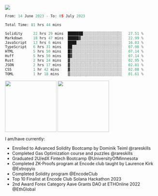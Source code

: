 <div align="left">
<div/> 

<img src="https://wakatime.com/badge/user/39656be6-a34f-44a0-8412-8ef48d72ffb1.svg" />
  
<!--START_SECTION:waka-->

```python
From: 14 June 2023 - To: 05 July 2023

Total Time: 81 hrs 44 mins

Solidity     22 hrs 29 mins  ███████░░░░░░░░░░░░░░░░░░   27.51 %
Markdown     18 hrs 47 mins  █████▓░░░░░░░░░░░░░░░░░░░   22.99 %
JavaScript   13 hrs 6 mins   ████░░░░░░░░░░░░░░░░░░░░░   16.03 %
TypeScript   6 hrs 31 mins   ██░░░░░░░░░░░░░░░░░░░░░░░   07.98 %
HTML         5 hrs 50 mins   █▓░░░░░░░░░░░░░░░░░░░░░░░   07.14 %
Huff         5 hrs 50 mins   █▓░░░░░░░░░░░░░░░░░░░░░░░   07.14 %
Rust         2 hrs 24 mins   ▓░░░░░░░░░░░░░░░░░░░░░░░░   02.95 %
JSON         2 hrs 17 mins   ▓░░░░░░░░░░░░░░░░░░░░░░░░   02.81 %
CSS          1 hr 42 mins    ▓░░░░░░░░░░░░░░░░░░░░░░░░   02.08 %
TOML         1 hr 18 mins    ▒░░░░░░░░░░░░░░░░░░░░░░░░   01.61 %
```

<!--END_SECTION:waka-->
  
<img align="center" height="170" src="https://github-readme-stats-sigma-five.vercel.app/api?username=mmsaki&show_icons=true&bg_color=00000000"/>
<img align="center" height="170" src="https://github-readme-stats-sigma-five.vercel.app/api/top-langs/?username=mmsaki&count_private=true&layout=compact&langs_count=8&hide=jupyter%20notebook"/>
 
<br>
 
I am/have currently:
- Enrolled to Advanced Solidity Bootcamp by Dominik Teiml @rareskills
- Completed Gas Optimization course and puzzles @rareskills
- Graduated 2U/edX Fintech Bootcamp @UniversityOfMinnesota
- Completed ZK-Proofs program at Encode club taught by Laurence Kirk @Extropyio
- Completed Solidity program @EncodeClub
- Top 10 Finalist at Encode Club Solana Hackathon 2023
- 2nd Award Forex Category Aave Grants DAO at ETHOnline 2022 @EthGlobal
